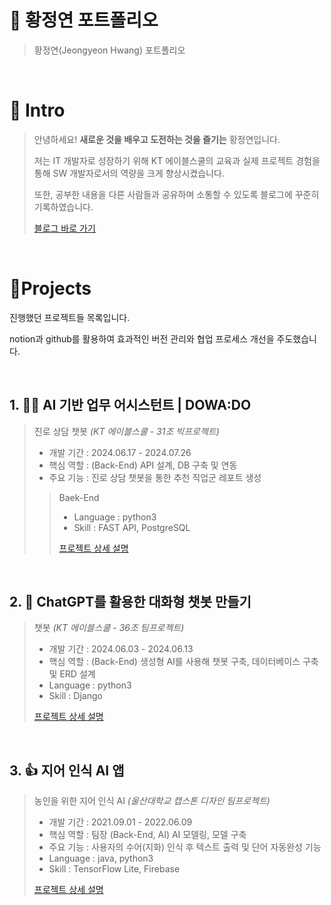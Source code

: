 # 📜 황정연 포트폴리오
> 황정연(Jeongyeon Hwang) 포트폴리오

<br />

# 👋 Intro

> 안녕하세요! **새로운 것을 배우고 도전하는 것을 즐기는** 황정연입니다.
> 
> 저는 IT 개발자로 성장하기 위해 KT 에이블스쿨의 교육과 실제 프로젝트 경험을 통해 SW 개발자로서의 역량을 크게 향상시켰습니다.
>
> 또한, 공부한 내용을 다른 사람들과 공유하며 소통할 수 있도록 블로그에 꾸준히 기록하였습니다.
> 
> [블로그 바로 가기](https://yeon0222.tistory.com/) 
<br />

# 📝Projects

진행했던 프로젝트들 목록입니다.

notion과 github를 활용하여 효과적인 버전 관리와 협업 프로세스 개선을 주도했습니다.

<br />

## 1. 🙋‍♀️ AI 기반 업무 어시스턴트 | DOWA:DO
> 진로 상담 챗봇 _(KT 에이블스쿨 - 31조 빅프로젝트)_
>
> - 개발 기간 : 2024.06.17 - 2024.07.26
> - 핵심 역할 : (Back-End) API 설계, DB 구축 및 연동
> - 주요 기능 : 진로 상담 챗봇을 통한 추천 직업군 레포트 생성
>
>> Baek-End
>> - Language : python3
>> - Skill : FAST API, PostgreSQL
>>
>> [프로젝트 상세 설명](https://github.com/jeongyeonhwang/-AI-)

<br />

## 2. 💭 ChatGPT를 활용한 대화형 챗봇 만들기


> 챗봇 _(KT 에이블스쿨 - 36조 팀프로젝트)_
>
> - 개발 기간 : 2024.06.03 - 2024.06.13
> - 핵심 역할 : (Back-End) 생성형 AI를 사용해 챗봇 구축, 데이터베이스 구축 및 ERD 설계
> - Language : python3
> - Skill : Django
>
> [프로젝트 상세 설명](https://github.com/jeongyeonhwang/aivle_7th_mini_project)

<br />

## 3. 👍 지어 인식 AI 앱
> 농인을 위한 지어 인식 AI _(울산대학교 캡스톤 디자인 팀프로젝트)_
>
> - 개발 기간 : 2021.09.01 - 2022.06.09
> - 핵심 역할 : 팀장 (Back-End, AI) AI 모델링, 모델 구축
> - 주요 기능 : 사용자의 수어(지화) 인식 후 텍스트 출력 및 단어 자동완성 기능
> - Language : java, python3
> - Skill : TensorFlow Lite, Firebase
>
> [프로젝트 상세 설명](https://github.com/jeongyeonhwang/hands)
